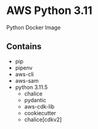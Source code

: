# AWS Python 3.11
Python Docker Image

## Contains
- pip
- pipenv
- aws-cli
- aws-sam
- python 3.11.5
    - chalice
    - pydantic
    - aws-cdk-lib
    - cookiecutter
    - chalice[cdkv2]
